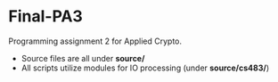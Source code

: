 # Final-PA3
Programming assignment 2 for Applied Crypto.
- Source files are all under **source/**
- All scripts utilize modules for IO processing (under **source/cs483/**)
